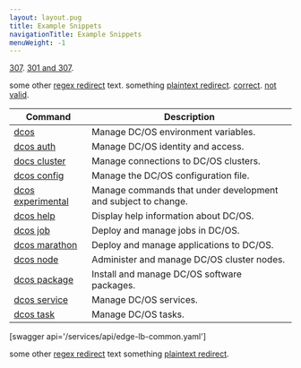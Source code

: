 ```yaml
---
layout: layout.pug
title: Example Snippets
navigationTitle: Example Snippets
menuWeight: -1
---
```


[307](/mesosphere/dcos/latest/installing/).
[301 and 307](/mesosphere/dcos/latest/installing/oss/).

some other [regex redirect](/mesosphere/dcos/service-docs/cassandra/) text.
something [plaintext redirect](/mesosphere/dcos/administration/admin-tutorials/installdatacenter/).
[correct](/mesosphere/dcos/services/cassandra/).
[not valid](/mesosphere/dcos/defnot/).

| Command | Description |
|---------|-------------|
| [dcos](/mesosphere/dcos/1.10/cli/command-reference/dcos)   | Manage DC/OS environment variables. |
| [dcos auth](/mesosphere/dcos/1.10/cli/command-reference/dcos-auth/)   |  Manage DC/OS identity and access. |
| [docs cluster](/mesosphere/dcos/1.10/cli/command-reference/dcos-cluster/) |  Manage connections to DC/OS clusters. |
| [dcos config](/mesosphere/dcos/1.10/cli/command-reference/dcos-config/) |  Manage the DC/OS configuration file. |
| [dcos experimental](/mesosphere/dcos/1.10/cli/command-reference/dcos-experimental/) | Manage commands that under development and subject to change. |
| [dcos help](/mesosphere/dcos/1.10/cli/command-reference/dcos-help/)    | Display help information about DC/OS.  |
| [dcos job](/mesosphere/dcos/1.10/cli/command-reference/dcos-job/)    | Deploy and manage jobs in DC/OS.  |
| [dcos marathon](/mesosphere/dcos/1.10/cli/command-reference/dcos-marathon/)  |  Deploy and manage applications to DC/OS.  |
| [dcos node](/mesosphere/dcos/1.10/cli/command-reference/dcos-node/)   |  Administer and manage DC/OS cluster nodes.  |
| [dcos package](/mesosphere/dcos/1.10/cli/command-reference/dcos-package/) | Install and manage DC/OS software packages. |
| [dcos service](/mesosphere/dcos/1.10/cli/command-reference/dcos-service/)  |  Manage DC/OS services.  |
| [dcos task](/mesosphere/dcos/1.10/cli/command-reference/dcos-task/)  |  Manage DC/OS tasks.  |

[swagger api='/services/api/edge-lb-common.yaml']

some other [regex redirect](/mesosphere/dcos/service-docs/cassandra/) text something [plaintext redirect](/mesosphere/dcos/administration/admin-tutorials/installdatacenter/).

[1]: /mesosphere/dcos/1.12/installing/oss/
[2]: /mesosphere/dcos/1.12/installing/something.png
